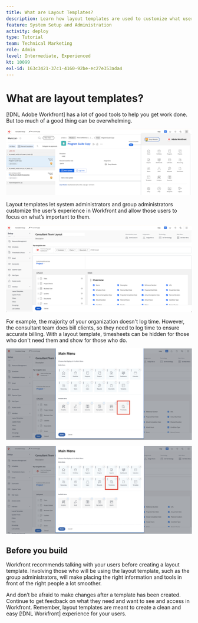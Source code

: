 ```yaml
---
title: What are Layout Templates?
description: Learn how layout templates are used to customize what users see in the interface.
feature: System Setup and Administration
activity: deploy
type: Tutorial
team: Technical Marketing
role: Admin
level: Intermediate, Experienced
kt: 10099
exl-id: 163c3421-37c1-4160-92be-ec27e353ada4
---
```

# What are layout templates?

[!DNL Adobe Workfront] has a lot of good tools to help you get work done. But too much of a good thing can be overwhelming. 

![Home and Main Menu](assets/what-are-layout-templates-01.png)

Layout templates let system administrators and group administrators customize the user’s experience in Workfront and allow those users to focus on what’s important to them.

![Home and Main Menu](assets/what-are-layout-templates-02.png)

For example, the majority of your organization doesn't log time. However, the consultant team does bill clients, so they need to log time to ensure accurate billing. With a layout template, timesheets can be hidden for those who don't need them and show for those who do.

![Home and Main Menu](assets/what-are-layout-templates-03.png)

![Home and Main Menu](assets/what-are-layout-templates-04.png)


## Before you build

Workfront recommends talking with your users before creating a layout template. Involving those who will be using the layout template, such as the group administrators, will make placing the right information and tools in front of the right people a lot smoother.

And don’t be afraid to make changes after a template has been created. Continue to get feedback on what they need and want to see and access in Workfront. Remember, layout templates are meant to create a clean and easy [!DNL Workfront] experience for your users.
